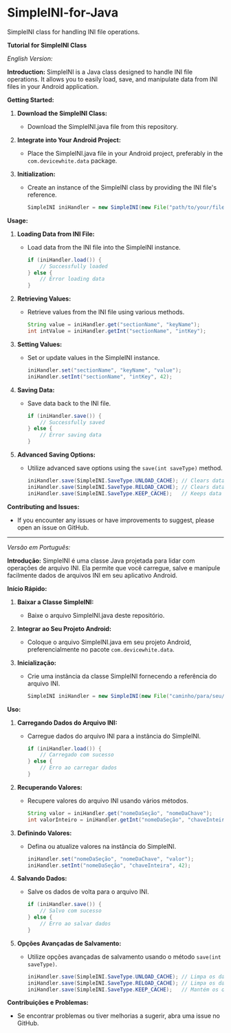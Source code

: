 # SimpleINI-for-Java
SimpleINI class for handling INI file operations.

**Tutorial for SimpleINI Class**

*English Version:*

**Introduction:**
SimpleINI is a Java class designed to handle INI file operations. It allows you to easily load, save, and manipulate data from INI files in your Android application.

**Getting Started:**
1. **Download the SimpleINI Class:**
   - Download the SimpleINI.java file from this repository.

2. **Integrate into Your Android Project:**
   - Place the SimpleINI.java file in your Android project, preferably in the `com.devicewhite.data` package.

3. **Initialization:**
   - Create an instance of the SimpleINI class by providing the INI file's reference.
     ```java
     SimpleINI iniHandler = new SimpleINI(new File("path/to/your/file.ini"));
     ```

**Usage:**
1. **Loading Data from INI File:**
   - Load data from the INI file into the SimpleINI instance.
     ```java
     if (iniHandler.load()) {
         // Successfully loaded
     } else {
         // Error loading data
     }
     ```

2. **Retrieving Values:**
   - Retrieve values from the INI file using various methods.
     ```java
     String value = iniHandler.get("sectionName", "keyName");
     int intValue = iniHandler.getInt("sectionName", "intKey");
     ```

3. **Setting Values:**
   - Set or update values in the SimpleINI instance.
     ```java
     iniHandler.set("sectionName", "keyName", "value");
     iniHandler.setInt("sectionName", "intKey", 42);
     ```

4. **Saving Data:**
   - Save data back to the INI file.
     ```java
     if (iniHandler.save()) {
         // Successfully saved
     } else {
         // Error saving data
     }
     ```

5. **Advanced Saving Options:**
   - Utilize advanced save options using the `save(int saveType)` method.
     ```java
     iniHandler.save(SimpleINI.SaveType.UNLOAD_CACHE); // Clears data after saving
     iniHandler.save(SimpleINI.SaveType.RELOAD_CACHE); // Clears data and reloads from the file
     iniHandler.save(SimpleINI.SaveType.KEEP_CACHE);   // Keeps data in memory without clearing
     ```

**Contributing and Issues:**
- If you encounter any issues or have improvements to suggest, please open an issue on GitHub.

---

*Versão em Português:*

**Introdução:**
SimpleINI é uma classe Java projetada para lidar com operações de arquivo INI. Ela permite que você carregue, salve e manipule facilmente dados de arquivos INI em seu aplicativo Android.

**Início Rápido:**
1. **Baixar a Classe SimpleINI:**
   - Baixe o arquivo SimpleINI.java deste repositório.

2. **Integrar ao Seu Projeto Android:**
   - Coloque o arquivo SimpleINI.java em seu projeto Android, preferencialmente no pacote `com.devicewhite.data`.

3. **Inicialização:**
   - Crie uma instância da classe SimpleINI fornecendo a referência do arquivo INI.
     ```java
     SimpleINI iniHandler = new SimpleINI(new File("caminho/para/seu/arquivo.ini"));
     ```

**Uso:**
1. **Carregando Dados do Arquivo INI:**
   - Carregue dados do arquivo INI para a instância do SimpleINI.
     ```java
     if (iniHandler.load()) {
         // Carregado com sucesso
     } else {
         // Erro ao carregar dados
     }
     ```

2. **Recuperando Valores:**
   - Recupere valores do arquivo INI usando vários métodos.
     ```java
     String valor = iniHandler.get("nomeDaSeção", "nomeDaChave");
     int valorInteiro = iniHandler.getInt("nomeDaSeção", "chaveInteira");
     ```

3. **Definindo Valores:**
   - Defina ou atualize valores na instância do SimpleINI.
     ```java
     iniHandler.set("nomeDaSeção", "nomeDaChave", "valor");
     iniHandler.setInt("nomeDaSeção", "chaveInteira", 42);
     ```

4. **Salvando Dados:**
   - Salve os dados de volta para o arquivo INI.
     ```java
     if (iniHandler.save()) {
         // Salvo com sucesso
     } else {
         // Erro ao salvar dados
     }
     ```

5. **Opções Avançadas de Salvamento:**
   - Utilize opções avançadas de salvamento usando o método `save(int saveType)`.
     ```java
     iniHandler.save(SimpleINI.SaveType.UNLOAD_CACHE); // Limpa os dados após salvar
     iniHandler.save(SimpleINI.SaveType.RELOAD_CACHE); // Limpa os dados e recarrega do arquivo
     iniHandler.save(SimpleINI.SaveType.KEEP_CACHE);   // Mantém os dados na memória sem limpar
     ```

**Contribuições e Problemas:**
- Se encontrar problemas ou tiver melhorias a sugerir, abra uma issue no GitHub.
